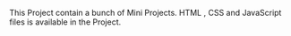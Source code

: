 This Project contain a bunch of Mini Projects. HTML , CSS and JavaScript files is available in the Project.

